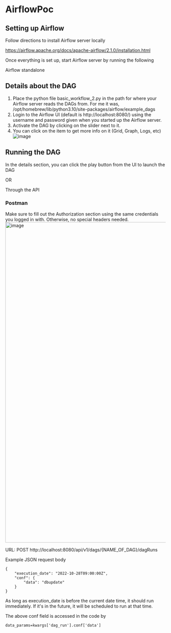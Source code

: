 # AirflowPoc

## Setting up Airflow
Follow directions to install Airflow server locally

https://airflow.apache.org/docs/apache-airflow/2.1.0/installation.html

Once everything is set up, start Airflow server by running the following

Airflow standalone

## Details about the DAG

1. Place the python file basic_workflow_2.py in the path for where your Airflow server reads the DAGs from. For me it was, 	/opt/homebrew/lib/python3.10/site-packages/airflow/example_dags
2. Login to the Airflow UI (default is http://localhost:8080/) using the username and password given when you started up the Airflow server.
3. Activate the DAG by clicking on the slider next to it.
4. You can click on the item to get more info on it (Grid, Graph, Logs, etc)
![image](https://user-images.githubusercontent.com/84427780/209002819-df26d8f1-80f6-4c0b-93b7-5f5b80dc5d1c.png)

## Running the DAG

In the details section, you can click the play button from the UI to launch the DAG

OR

Through the API

### Postman

Make sure to fill out the Authorization section using the same credentials you logged in with. Otherwise, no special headers needed.
<img width="1006" alt="image" src="https://user-images.githubusercontent.com/84427780/209003653-15256073-def1-4951-820a-5d0c0c37fdd0.png">

URL: POST http://localhost:8080/api/v1/dags/{NAME_OF_DAG}/dagRuns

Example JSON request body

```
{
    "execution_date": "2022-10-28T09:00:00Z",
    "conf": {
        "data": "dbupdate"
    }
}
```

As long as execution_date is before the current date time, it should run immediately. If it's in the future, it will be scheduled to run at that time.

The above conf field is accessed in the code by

```
data_params=kwargs['dag_run'].conf['data']
```
